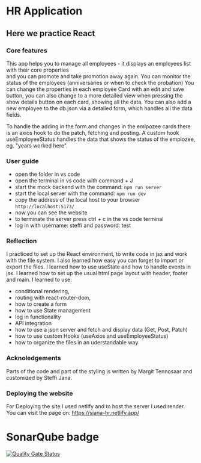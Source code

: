 # HR Application

## Here we practice React

### Core features

This app helps you to manage all employees - it displays an employees list with their core properties  
and you can promote and take promotion away again.
You can monitor the status of the employees (anniversaries or when to check the probation)
You can change the properties in each employee Card with an edit and save button, you can also change to a more detailed view when pressing the show details button on each card, showing all the data.
You can also add a new employee to the db.json via a detailed form, which handles all the data fields.

To handle the adding in the form and changes in the emlpozee cards there is an axios hook to do the patch, fetching and posting.
A custom hook useEmployeeStatus handles the data that shows the status of the emplozee, eg. "years worked here".

### User guide

- open the folder in vs code
- open the terminal in vs code with command + J
- start the mock backend with the command: `npm run server`
- start the local server with the command: `npm run dev`
- copy the address of the local host to your browser `http://localhost:5173/`
- now you can see the website
- to terminate the server press ctrl + c in the vs code terminal
- log in with username: steffi and password: test

### Reflection

I practiced to set up the React environment, to write code in jsx and work with the file system. I also learned how easy you can forget to import or export the files. I learned how to use useState and how to handle events in jsx. I learned how to set up the usual html page layout with header, footer and main.
I learned to use:

- conditional rendering,
- routing with react-router-dom,
- how to create a form
- how to use State management
- log in functionality
- API integration
- how to use a json server and fetch and display data (Get, Post, Patch)
- how to use custom Hooks (useAxios and useEmployeeStatus)
- how to organize the files in an uderstandable way

### Acknoledgements

Parts of the code and part of the styling is written by Margit Tennosaar and customized by Steffi Jana.

### Deploying the website

For Deploying the site I used netlify and to host the server I used render. You can visit the page on:
https://sjana-hr.netlify.app/

# SonarQube badge

[![Quality Gate Status](https://sonarcloud.io/api/project_badges/measure?project=stabjana_hr-app&metric=alert_status)](https://sonarcloud.io/summary/new_code?id=stabjana_hr-app)
